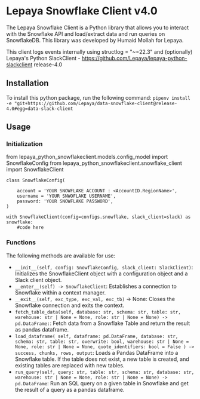 # Lepaya Snowflake Client v4.0
The Lepaya Snowflake Client is a Python library that allows you to interact with the Snowflake API and load/extract data and run queries on SnowflakeDB. This library was developed by Humaid Mollah for Lepaya.

This client logs events internally using structlog = "~=22.3" and (optionally) Lepaya's Python SlackClient - https://github.com/Lepaya/lepaya-python-slackclient release-4.0

## Installation
To install this python package, run the following command:
``pipenv install -e "git+https://github.com/Lepaya/data-snowflake-client@release-4.0#egg=data-slack-client``

## Usage

### Initialization

from lepaya_python_snowflakeclient.models.config_model import SnowflakeConfig
from lepaya_python_snowflakeclient.snowflake_client import SnowflakeClient

````
class SnowflakeConfig(

    account = 'YOUR SNOWFLAKE ACCOUNT : <AccountID.RegionName>',
    username = 'YOUR SNWOFLAKE USERNAME',
    password: 'YOUR SNOWFLAKE PASSWORD',
)
````

````
with SnowflakeClient(config=configs.snowflake, slack_client=slack) as snowflake:
    #code here
````

### Functions

The following methods are available for use:
- ``__init__(self, config: SnowflakeConfig, slack_client: SlackClient)``: Initializes the SnowflakeClient object with a configuration object and a Slack client object.
- ``__enter__(self) -> SnowflakeClient``: Establishes a connection to Snowflake within a context manager.
- ``__exit__(self, exc_type, exc_val, exc_tb)`` -> None: Closes the Snowflake connection and exits the context.
- ``fetch_table_data(self, database: str, schema: str, table: str, warehouse: str | None = None,
                         role: str | None = None) -> pd.DataFrame:``: Fetch data from a Snowflake Table and return the result as pandas dataframe.
- ``load_dataframe(
            self,
            dataframe: pd.DataFrame,
            database: str,
            schema: str,
            table: str,
            overwrite: bool,
            warehouse: str | None = None,
            role: str | None = None,
            quote_identifiers: bool = False
    ) -> success, chunks, rows, output``: Loads a Pandas DataFrame into a Snowflake table. If the table does not exist, a new table is created, and existing tables are replaced with new tables.
- ``run_query(self, query: str, table: str, schema: str, database: str, warehouse: str | None = None,
                  role: str | None = None) -> pd.DataFrame``: Run an SQL query on a given table in Snowflake and get the result of a query as a pandas dataframe.
